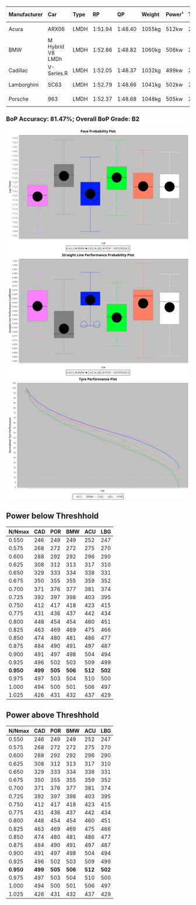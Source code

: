 |Manufacturer|Car|Type|RP|QP|Weight|Power¹|Threshhold|PINC|Power²|E/Stint|AVG Vmax|FDS|RDLC|L/Stint|BOP-Grade|ModelAccuracy|ModelPoints|Match%|
|:-|:-|:-|:-|:-|:-|:-|:-|:-|:-|:-|:-|:-|:-|:-|:-|:-|:-|:-|
|Acura|ARX06|LMDH|1:51.94|1:48.40|1055kg|512kw|210.0kph|0%|512kw|906MJ|275.38kph-290.50kph|-|1.01|29|-D1|100.00%|995|66.22%|
|BMW|M Hybrid V8 LMDh|LMDH|1:52.86|1:48.82|1060kg|506kw|210.0kph|0%|506kw|892MJ|271.37kph-291.90kph|-|1.01|29|+B2|98.60%|1690|80.46%|
|Cadillac|V-Series.R|LMDH|1:52.05|1:48.37|1032kg|499kw|210.0kph|0%|499kw|873MJ|271.37kph-292.62kph|-|1.03|29|-B1|98.38%|1765|86.73%|
|Lamborghini|SC63|LMDH|1:52.79|1:48.66|1041kg|502kw|210.0kph|0%|502kw|883MJ|273.28kph-289.14kph|-|1.05|29|+C2|96.77%|419|73.92%|
|Porsche|963|LMDH|1:52.37|1:48.68|1048kg|505kw|210.0kph|0%|505kw|889MJ|272.63kph-293.07kph|-|1.02|29|~A1|96.81%|5438|100.00%|

### BoP Accuracy: 81.47%; Overall BoP Grade: B2
![](BOP/IMSA2024/SEBRING/PREDEFINED/IMG/CUSTOM.png)![](BOP/IMSA2024/SEBRING/PREDEFINED/IMG/CUSTOM_sp.png)![](BOP/IMSA2024/SEBRING/PREDEFINED/IMG/CUSTOM_tw.png)
## Power below Threshhold
|N/Nmax|CAD|POR|BMW|ACU|LBG|
|:-|:-|:-|:-|:-|:-|
|0.550|246|249|249|252|247|
|0.575|268|272|272|275|270|
|0.600|288|292|292|296|290|
|0.625|308|312|313|317|310|
|0.650|329|333|334|338|331|
|0.675|350|355|355|359|352|
|0.700|371|376|377|381|374|
|0.725|392|397|398|403|395|
|0.750|412|417|418|423|415|
|0.775|431|436|437|442|434|
|0.800|448|454|454|460|451|
|0.825|463|469|469|475|466|
|0.850|474|480|481|486|477|
|0.875|484|490|491|497|487|
|0.900|491|497|498|504|494|
|0.925|496|502|503|509|499|
|**0.950**|**499**|**505**|**506**|**512**|**502**|
|0.975|497|503|504|510|500|
|1.000|494|500|501|506|497|
|1.025|426|431|432|437|429|

## Power above Threshhold
|N/Nmax|CAD|POR|BMW|ACU|LBG|
|:-|:-|:-|:-|:-|:-|
|0.550|246|249|249|252|247|
|0.575|268|272|272|275|270|
|0.600|288|292|292|296|290|
|0.625|308|312|313|317|310|
|0.650|329|333|334|338|331|
|0.675|350|355|355|359|352|
|0.700|371|376|377|381|374|
|0.725|392|397|398|403|395|
|0.750|412|417|418|423|415|
|0.775|431|436|437|442|434|
|0.800|448|454|454|460|451|
|0.825|463|469|469|475|466|
|0.850|474|480|481|486|477|
|0.875|484|490|491|497|487|
|0.900|491|497|498|504|494|
|0.925|496|502|503|509|499|
|**0.950**|**499**|**505**|**506**|**512**|**502**|
|0.975|497|503|504|510|500|
|1.000|494|500|501|506|497|
|1.025|426|431|432|437|429|
